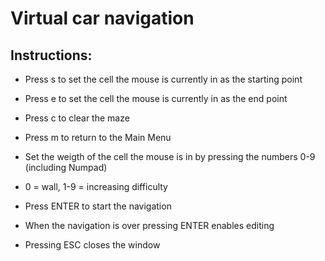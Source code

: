 # Virtual car navigation

## Instructions:

- Press s to set the cell the mouse is currently in as the starting point

- Press e to set the cell the mouse is currently in as the end point

- Press c to clear the maze

- Press m to return to the Main Menu

- Set the weigth of the cell the mouse is in by pressing the numbers 0-9 (including Numpad)

- 0 = wall, 1-9 = increasing difficulty

- Press ENTER to start the navigation

- When the navigation is over pressing ENTER enables editing

- Pressing ESC closes the window
